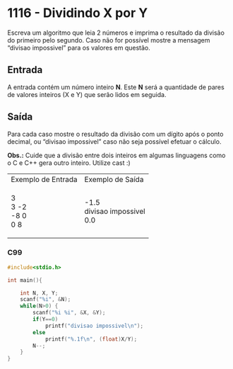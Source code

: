 <html>
  <body style="padding: 10px 0px">
    <div class="header">
      <h1>1116 - Dividindo X por Y</h1>
      <div class="problem">
        <div class="description">
          <p>
            Escreva um algoritmo que leia 2 números e imprima o resultado da
            divisão do primeiro pelo segundo. Caso não for possível mostre a
            mensagem “divisao impossivel” para os valores em questão.
          </p>
        </div>
        <h2>Entrada</h2>
        <div class="input">
          <p>
            A entrada contém um número inteiro <strong>N</strong>. Este
            <strong>N</strong> será a quantidade de pares de valores inteiros (X
            e Y) que serão lidos em seguida.
          </p>
        </div>
        <h2>Saída</h2>
        <div class="output">
          <p>
            Para cada caso mostre o resultado da divisão com um dígito após o
            ponto decimal, ou “divisao impossivel” caso não seja possível
            efetuar o cálculo.
          </p>
          <p>
            <strong>Obs.:</strong> Cuide que a divisão entre dois inteiros em
            algumas linguagens como o C e C++ gera outro inteiro. Utilize cast
            :)
          </p>
        </div>
        <div class="both"></div>
        <table>
          <tbody>
            <tr>
              <td>Exemplo de Entrada</td>
              <td>Exemplo de Saída</td>
            </tr>
            <tr>
              <td class="division">
                <p>
                  3<br />
                  3 -2<br />
                  -8 0<br />
                  0 8
                </p>
              </td>
              <td>
                <p>
                  -1.5<br />
                  divisao impossivel<br />
                  0.0
                </p>
              </td>
            </tr>
          </tbody>
        </table>
      </div>
    </div>
  </body>
</html>

### C99

```c
#include<stdio.h>

int main(){

	int N, X, Y;
	scanf("%i", &N);
	while(N>0) {
		scanf("%i %i", &X, &Y);
		if(Y==0)
			printf("divisao impossivel\n");
		else
			printf("%.1f\n", (float)X/Y);
		N--;
	}
}
```
